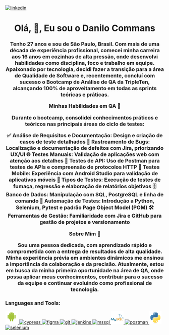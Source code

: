 [![linkedin](https://img.shields.io/badge/linkedin-0A66C2?style=for-the-badge&logo=linkedin&logoColor=white)](https://www.linkedin.com/in/danilocommansqa/)
<h1 align="center">Olá, 👋, Eu sou o Danilo Commans</h1>
<h3 align="center">Tenho 27 anos e sou de São Paulo, Brasil. Com mais de uma década de experiência profissional, comecei minha carreira aos 16 anos em cozinhas de alta pressão, onde desenvolvi habilidades como disciplina, foco e trabalho em equipe. Apaixonado por tecnologia, decidi fazer a transição para a área de Qualidade de Software e, recentemente, concluí com sucesso o Bootcamp de Análise de QA da TripleTen, alcançando 100% de aproveitamento em todas as sprints teóricas e práticas.

Minhas Habilidades em QA 🚀

Durante o bootcamp, consolidei conhecimentos práticos e teóricos nas principais áreas do ciclo de testes:

✅ Análise de Requisitos e Documentação: Design e criação de casos de teste detalhados
🐞 Rastreamento de Bugs: Localização e documentação de defeitos com Jira, priorizando UX/UI
🌐 Testes Manuais: Validação de aplicações web com atenção aos detalhes
🔌 Testes de API: Uso de Postman para testes de APIs e compreensão de protocolos HTTP
📱 Testes Mobile: Experiência com Android Studio para validação de aplicativos móveis
🧪 Tipos de Testes: Execução de testes de fumaça, regressão e elaboração de relatórios objetivos
🗄️ Banco de Dados: Manipulação com SQL, PostgreSQL e linha de comando
🤖 Automação de Testes: Introdução a Python, Selenium, Pytest e padrão Page Object Model (POM)
🛠️ Ferramentas de Gestão: Familiaridade com Jira e GitHub para gestão de projetos e versionamento

Sobre Mim 🌟

Sou uma pessoa dedicada, com aprendizado rápido e comprometida com a entrega de resultados de alta qualidade. Minha experiência prévia em ambientes dinâmicos me ensinou a importância da colaboração e da precisão. Atualmente, estou em busca da minha primeira oportunidade na área de QA, onde possa aplicar meus conhecimentos, contribuir para o sucesso da equipe e continuar evoluindo como profissional de tecnologia.</h3>





<p align="left">
</p>


###

<h3 align="left">Languages and Tools:</h3>
<p align="left"> <a href="https://developer.android.com" target="_blank" rel="noreferrer"> <img src="https://raw.githubusercontent.com/devicons/devicon/master/icons/android/android-original-wordmark.svg" alt="android" width="40" height="40"/> </a> <a href="https://www.cypress.io" target="_blank" rel="noreferrer"> <img src="https://raw.githubusercontent.com/simple-icons/simple-icons/6e46ec1fc23b60c8fd0d2f2ff46db82e16dbd75f/icons/cypress.svg" alt="cypress" width="40" height="40"/> </a> <a href="https://www.figma.com/" target="_blank" rel="noreferrer"> <img src="https://www.vectorlogo.zone/logos/figma/figma-icon.svg" alt="figma" width="40" height="40"/> </a> <a href="https://git-scm.com/" target="_blank" rel="noreferrer"> <img src="https://www.vectorlogo.zone/logos/git-scm/git-scm-icon.svg" alt="git" width="40" height="40"/> </a> <a href="https://www.jenkins.io" target="_blank" rel="noreferrer"> <img src="https://www.vectorlogo.zone/logos/jenkins/jenkins-icon.svg" alt="jenkins" width="40" height="40"/> </a> <a href="https://www.microsoft.com/en-us/sql-server" target="_blank" rel="noreferrer"> <img src="https://www.svgrepo.com/show/303229/microsoft-sql-server-logo.svg" alt="mssql" width="40" height="40"/> </a> <a href="https://www.mysql.com/" target="_blank" rel="noreferrer"> <img src="https://raw.githubusercontent.com/devicons/devicon/master/icons/mysql/mysql-original-wordmark.svg" alt="mysql" width="40" height="40"/> </a> <a href="https://postman.com" target="_blank" rel="noreferrer"> <img src="https://www.vectorlogo.zone/logos/getpostman/getpostman-icon.svg" alt="postman" width="40" height="40"/> </a> <a href="https://www.python.org" target="_blank" rel="noreferrer"> <img src="https://raw.githubusercontent.com/devicons/devicon/master/icons/python/python-original.svg" alt="python" width="40" height="40"/> </a> <a href="https://www.selenium.dev" target="_blank" rel="noreferrer"> <img src="https://raw.githubusercontent.com/detain/svg-logos/780f25886640cef088af994181646db2f6b1a3f8/svg/selenium-logo.svg" alt="selenium" width="40" height="40"/> </a> </p>

###
